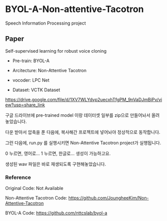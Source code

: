 # BYOL-A-Non-attentive-Tacotron
Speech Information Processing project

## Paper 
Self-supervised learning for robust voice cloning

* Pre-train: BYOL-A
* Arcitecture: Non-Attentive Tacotron
* vocoder: LPC Net


* Dataset: VCTK Dataset



https://drive.google.com/file/d/1XV7WLYdvp2uecxhTfgPM_9nVaDJmBiPv/view?usp=share_link

구글 드라이브에 pre-trained model 이랑 데이터셋 일부를 zip으로 만들어놔서 올려놓았습니다. 

다운 받아서 압축을 푼 다음에, 복사해간 프로젝트에 넣어놔야 정상적으로 동작합니다. 



그런 다음에, run.py 를 실행시키면 Non-Attentive Tacotron project가 실행됩니다. 

0 누르면, 영어로... 1 누르면, 한글로... 생성이 가능하고요. 

생성된 wav 파일은 바로 재생되도록 구현해놓았습니다. 




### Reference
Original Code: Not Available

Non-Attentive Tacotron Code:   https://github.com/JoungheeKim/Non-Attentive-Tacotron

BYOL-A Code: https://github.com/nttcslab/byol-a

